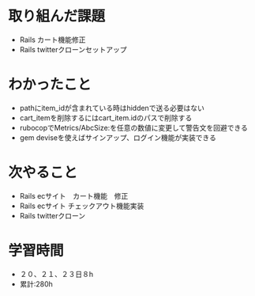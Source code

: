 # 取り組んだ課題
- Rails カート機能修正
- Rails twitterクローンセットアップ
# わかったこと
- pathにitem_idが含まれている時はhiddenで送る必要はない
- cart_itemを削除するにはcart_item.idのパスで削除する
- rubocopでMetrics/AbcSize:を任意の数値に変更して警告文を回避できる
- gem deviseを使えばサインアップ、ログイン機能が実装できる
# 次やること
- Rails ecサイト　カート機能　修正
- Rails ecサイト チェックアウト機能実装
- Rails twitterクローン
# 学習時間
- ２０、２１、２３日８h
- 累計:280h
